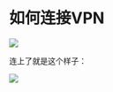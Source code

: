 ---
---
# 如何连接VPN

![](https://i.imgur.com/wmYww4H.png)

连上了就是这个样子：

![](https://i.imgur.com/fSUjVR5.png)
